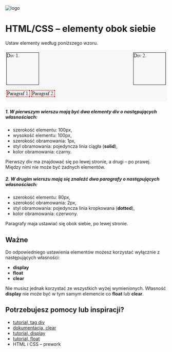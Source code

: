 <img alt="logo" src="http://coderslab.pl/svg/logo-coderslab.svg" width="400">

# HTML/CSS &ndash; elementy obok siebie

Ustaw elementy według poniższego wzoru.

![screen](images/elements.png)

##### 1. W pierwszym wierszu mają być dwa elementy **div** o następujących własnościach:
  * szerokość elementu: 100px,
  * wysokość elementu: 100px,
  * szerokość obramowania: 1px,
  * styl obramowania: pojedyncza linia ciągła (**solid**),
  * kolor obramowania: czarny.

  Pierwszy div ma znajdować się po lewej stronie, a drugi &ndash; po prawej.
Między nimi nie może być żadnych elementów.


##### 2. W drugim wierszu mają się znaleźć dwa paragrafy o następujących własnościach:
  * szerokość elementu: 80px,
  * szerokość obramowania: 2px,
  * styl obramowania: pojedyncza linia kropkowana (**dotted**),
  * kolor obramowania: czerwony.

  Paragrafy maja ustawiać się obok siebie, po lewej stronie.

## Ważne
Do odpowiedniego ustawienia elementów możesz korzystać wyłącznie z następujących własności:
  * **display**
  * **float**
  * **clear**

Nie musisz jednak korzystać ze wszystkich wyżej wymienionych. Własność **display** nie może być w tym samym elemencie co **float** lub **clear**.

## Potrzebujesz pomocy lub inspiracji?
* [tutorial, tag div](http://www.html-5-tutorial.com/div-tag.htm)
* [dokumentacja, clear](https://developer.mozilla.org/pl/docs/Web/CSS/clear)
* [tutorial,  display](http://css.webcodehelpers.com/2014/05/css-display-block-vs-inline-block-vs.html)
* [tutorial, float](http://learnlayout.com/float.html)
* HTML i CSS &ndash; prework
